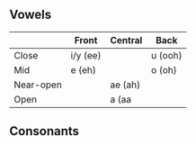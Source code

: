 ## Vowels
|         |Front    |Central |Back   |
|---------|---------|--------|-------|
|Close    |i/y (ee) |        |u (ooh)|
|Mid      |e (eh)   |        |o (oh) |
|Near-open|         | ae (ah)|       |
|Open     |         | a (aa  |       |

## Consonants



